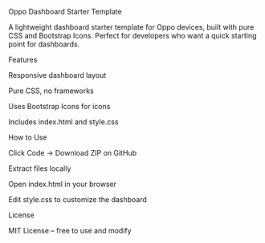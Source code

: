 Oppo Dashboard Starter Template

A lightweight dashboard starter template for Oppo devices, built with pure CSS and Bootstrap Icons. Perfect for developers who want a quick starting point for dashboards.

Features

Responsive dashboard layout

Pure CSS, no frameworks

Uses Bootstrap Icons for icons

Includes index.html and style.css

How to Use

Click Code → Download ZIP on GitHub

Extract files locally

Open index.html in your browser

Edit style.css to customize the dashboard

License

MIT License – free to use and modify
